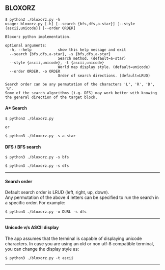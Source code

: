 BLOXORZ
---

```
$ python3 ./bloxorz.py -h
usage: bloxorz.py [-h] [--search {bfs,dfs,a-star}] [--style {ascii,unicode}] [--order ORDER]

Bloxorz python implementation.

optional arguments:
  -h, --help            show this help message and exit
  --search {bfs,dfs,a-star}, -s {bfs,dfs,a-star}
                        Search method. (default=a-star)
  --style {ascii,unicode}, -t {ascii,unicode}
                        World map display style. (default=unicode)
  --order ORDER, -o ORDER
                        Order of search directions. (default=LRUD)

Search order can be any permutation of the characters 'L', 'R', 'D', 'U'.
Some of the search algorithms (i.g. DFS) may work better with knowing the general direction of the target block.
```

#### A* Search
```
$ python3 ./bloxorz.py

or

$ python3 ./bloxorz.py -s a-star
```

#### DFS / BFS search
```
$ python3 ./bloxorz.py -s bfs

$ python3 ./bloxorz.py -s dfs
```

---
#### Search order

Default search order is LRUD (left, right, up, down).  
Any permutation of the above 4 letters can be specified to run the search in a specific order. For example:

```
$ python3 ./bloxorz.py -o DURL -s dfs
```

---

#### Unicode v/s ASCII display
 
The app assumes that the terminal is capable of displaying unicode characters. In case you are using an old or non utf-8 compatible terminal, you can change the display style as:

```
$ python3 ./bloxorz.py -t ascii 
``` 

---